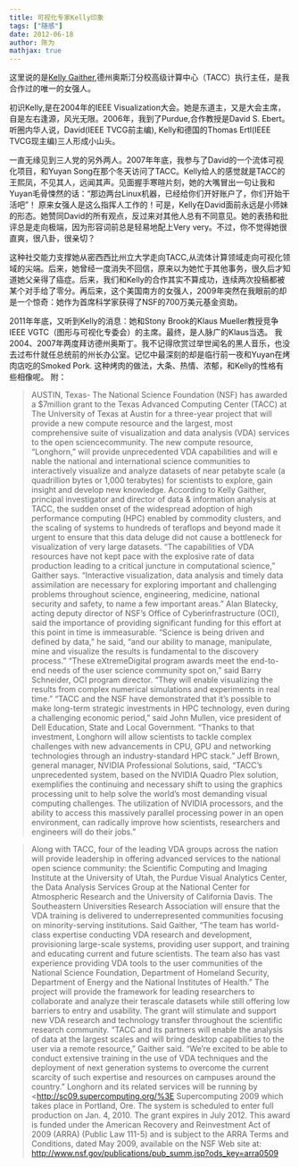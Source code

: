 ```yaml
---
title: 可视化专家Kelly印象
tags: ["随感"]
date: 2012-06-18
author: 陈为
mathjax: true
---
```


这里说的是[Kelly Gaither](http://www.tacc.utexas.edu/about/staff-directory/staff-page/kelly-gaither/),德州奥斯汀分校高级计算中心（TACC）执行主任，是我合作过的唯一的女强人。

初识Kelly,是在2004年的IEEE Visualization大会。她是东道主，又是大会主席，自是左右逢源，风光无限。2006年，我到了Purdue,合作教授是David S. Ebert。听圈内华人说，David(IEEE TVCG前主编), Kelly和德国的Thomas Ertl(IEEE TVCG现主编)三人形成小山头。

一直无缘见到三人党的另外两人。2007年年底，我参与了David的一个流体可视化项目，和Yuyan Song在那个冬天访问了TACC。Kelly给人的感觉就是TACC的王熙凤，不见其人，远闻其声。见面握手寒暄片刻，她的大嘴冒出一句让我和Yuyan毛骨悚然的话：“那边两台Linux机器，已经给你们开好账户了，你们开始干活吧”！
原来女强人是这么指挥人工作的！可是，Kelly在David面前永远是小师妹的形态。她赞同David的所有观点，反过来对其他人总有不同意见。她的表扬和批评总是走向极端，因为形容词前总是轻易地配上Very very。不过，你不觉得她很直爽，很八卦，很亲切？

这种社交能力支撑她从密西西比州立大学走向TACC,从流体计算领域走向可视化领域的尖端。后来，她曾经一度消失不回信，原来以为她忙于其他事务，很久后才知道她父亲得了癌症。后来，我们和Kelly的合作其实不算成功，连续两次投稿都被某个对手给了零分。再后来，这个美国南方的女强人，2009年突然在我眼前的却是一个惊奇：她作为首席科学家获得了NSF的700万美元基金资助。

2011年年底，又听到Kelly的消息：她和Stony Brook的Klaus Mueller教授竞争IEEE VGTC（图形与可视化专委会）的主席。最终，是人脉广的Klaus当选。
我2004、2007年两度拜访德州奥斯丁。我不记得欣赏过举世闻名的黑人音乐，也没去过布什就任总统前的州长办公室。记忆中最深刻的却是临行前一夜和Yuyan在烤肉店吃的Smoked Pork. 这种烤肉的做法，大条、热情、浓郁，和Kelly的性格有些相像呢。
附：

> AUSTIN, Texas- The National Science Foundation (NSF) has awarded a $7million grant to the Texas Advanced Computing Center (TACC) at The
> University of Texas at Austin for a three-year project that will provide a new compute resource and the largest, most comprehensive suite of
> visualization and data analysis (VDA) services to the open sciencecommunity.
> The new compute resource, “Longhorn,” will provide unprecedented VDA capabilities and will e nable the national and international science
> communities to interactively visualize and analyze datasets of near petabyte scale (a quadrillion bytes or 1,000 terabytes) for scientists to explore, gain insight and develop new knowledge.
> According to Kelly Gaither, principal investigator and director of data & information analysis at TACC, the sudden onset of the widespread adoption of high performance computing (HPC) enabled by commodity clusters, and the scaling of systems to hundreds of teraflops and beyond made it urgent to ensure that this data deluge did not cause a bottleneck for visualization of very large datasets.
> “The capabilities of VDA resources have not kept pace with the explosive rate of data production leading to a critical juncture in computational science,” Gaither says. “Interactive visualization, data analysis and timely data assimilation are necessary for exploring important and challenging problems throughout science, engineering, medicine, national security and safety, to name a few important areas.”
> Alan Blatecky, acting deputy director of NSF’s Office of Cyberinfrastructure (OCI), said the importance of providing significant
> funding for this effort at this point in time is immeasurable.
> “Science is being driven and defined by data,” he said, “and our ability to manage, manipulate, mine and visualize the results is fundamental to the discovery process.”
> “These eXtremeDigital program awards meet the end-to-end needs of the user science community spot on,” said Barry Schneider, OCI program director.
> “They will enable visualizing the results from complex numerical simulations and experiments in real time.”
> “TACC and the NSF have demonstrated that it’s possible to make long-term strategic investments in HPC technology, even during a challenging economic period,” said John Mullen, vice president of Dell Education, State and Local Government. “Thanks to that investment, Longhorn will allow scientists to tackle complex challenges with new advancements in CPU, GPU and networking technologies through an industry-standard HPC stack.” Jeff Brown, general manager, NVIDIA Professional Solutions, said, “TACC’s unprecedented system, based on the NVIDIA Quadro Plex solution, exemplifies the continuing and necessary shift to using the graphics processing unit to help solve the world’s most demanding visual computing challenges. The utilization of NVIDIA processors, and the ability to access this massively parallel processing power in an open environment, can radically improve how scientists, researchers and engineers will do their jobs.”

> Along with TACC, four of the leading VDA groups across the nation will provide leadership in offering advanced services to the national open
> science community: the Scientific Computing and Imaging Institute at the University of Utah, the Purdue Visual Analytics Center, the Data Analysis Services Group at the National Center for Atmospheric Research and the University of California Davis. The Southeastern Universities Research Association will ensure that the VDA training is delivered to underrepresented communities focusing on minority-serving institutions.
> Said Gaither, “The team has world-class expertise conducting VDA research and development, provisioning large-scale systems, providing user support, and training and educating current and future scientists. The team also has vast experience providing VDA tools to the user communities of the National Science Foundation, Department of Homeland Security, Department of Energy and the National Institutes of Health.”
> The project will provide the framework for leading researchers to collaborate and analyze their terascale datasets while still offering low
> barriers to entry and usability. The grant will stimulate and support new VDA research and technology transfer throughout the scientific research community.
> “TACC and its partners will enable the analysis of data at the largest scales and will bring desktop capabilities to the user via a remote
> resource,” Gaither said. “We’re excited to be able to conduct extensive training in the use of VDA techniques and the deployment of next generation systems to overcome the current scarcity of such expertise and resources on campuses around the country.”
> Longhorn and its related services will be running by <<http://sc09.supercomputing.org/%3E> Supercomputing 2009 which takes place in
> Portland, Ore. The system is scheduled to enter full production on Jan. 4, 2010. The grant expires in July 2012.
> This award is funded under the American Recovery and Reinvestment Act of 2009 (ARRA) (Public Law 111-5) and is subject to the ARRA Terms and Conditions, dated May 2009, available on the NSF Web site at:
> <http://www.nsf.gov/publications/pub_summ.jsp?ods_key=arra0509>